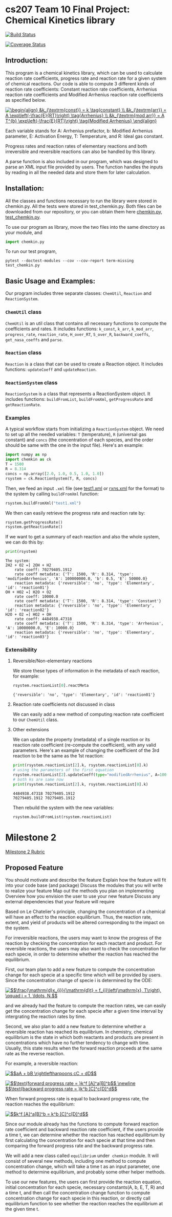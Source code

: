 # cs207 Team 10 Final Project: Chemical Kinetics library

[![Build Status](https://travis-ci.org/CS207Team10/cs207-FinalProject.svg?branch=master)](https://travis-ci.org/CS207Team10/cs207-FinalProject)

[![Coverage Status](https://coveralls.io/repos/github/CS207Team10/cs207-FinalProject/badge.svg?branch=master&maxAge=1)](https://coveralls.io/github/CS207Team10/cs207-FinalProject?branch=master)

## Introduction:

This program is a chemical kinetics library, which can be used to calculate reaction rate coefficients, progress rate and reaction rate for a given system of chemical reactions. Our code is able to compute 3 different kinds of reaction rate coefficients: Constant reaction rate coefficients, Arrhenius reaction rate coefficients and Modified Arrhenius reaction rate coefficients as specified below. 

<a href="https://www.codecogs.com/eqnedit.php?latex=\begin{align}&space;&k_{\textrm{const}}&space;=&space;k&space;\tag{constant}&space;\\&space;&k_{\textrm{arr}}&space;=&space;A&space;\exp\left(-\frac{E}{RT}\right)&space;\tag{Arrhenius}&space;\\&space;&k_{\textrm{mod&space;arr}}&space;=&space;A&space;T^{b}&space;\exp\left(-\frac{E}{RT}\right)&space;\tag{Modified&space;Arrhenius}&space;\end{align}" target="_blank"><img src="https://latex.codecogs.com/gif.latex?\begin{align}&space;&k_{\textrm{const}}&space;=&space;k&space;\tag{constant}&space;\\&space;&k_{\textrm{arr}}&space;=&space;A&space;\exp\left(-\frac{E}{RT}\right)&space;\tag{Arrhenius}&space;\\&space;&k_{\textrm{mod&space;arr}}&space;=&space;A&space;T^{b}&space;\exp\left(-\frac{E}{RT}\right)&space;\tag{Modified&space;Arrhenius}&space;\end{align}" title="\begin{align} &k_{\textrm{const}} = k \tag{constant} \\ &k_{\textrm{arr}} = A \exp\left(-\frac{E}{RT}\right) \tag{Arrhenius} \\ &k_{\textrm{mod arr}} = A T^{b} \exp\left(-\frac{E}{RT}\right) \tag{Modified Arrhenius} \end{align}" /></a>

Each variable stands for A: Arrhenius prefactor, b: Modified Arrhenius parameter, E: Activation Energy, T: Temperature, and R: Ideal gas constant.

Progress rates and reaction rates of elementary reactions and both irreversible and reversible reactions can also be handled by this library. 


A parse function is also included in our program, which was designed to parse an XML input file provided by users. The function handles the inputs by reading in all the needed data and store them for later calculation.


## Installation:

All the classes and functions necessary to run the library were stored in chemkin.py. All the tests were stored in test_chemkin.py. Both files can be downloaded from our repository, or you can obtain them here
[chemkin.py](https://raw.githubusercontent.com/CS207Team10/cs207-FinalProject/master/chemkin.py), [test_chemkin.py](https://raw.githubusercontent.com/CS207Team10/cs207-FinalProject/master/test_chemkin.py).

To use our program as library, move the two files into the same directory as your module, and
```python
import chemkin.py 
```
To run our test program, 
```
pytest --doctest-modules --cov --cov-report term-missing test_chemkin.py
```

## Basic Usage and Examples: 

Our program includes three separate classes: `ChemUtil`, `Reaction` and `ReactionSystem`. 

### ``ChemUtil`` class

`ChemUtil` is an util class that contains all necessary functions to compute the coefficients and rates. It includes functions: `k_const`, `k_arr`, `k_mod_arr`, `progress_rate`, `reaction_rate`, `H_over_RT`, `S_over_R`, `backward_coeffs`, `get_nasa_coeffs` and `parse`. 

### ``Reaction`` class

`Reaction` is a class that can be used to create a Reaction object. It includes functions: `updateCoeff` and `updateReaction`.

### ``ReactionSystem`` class

`ReactionSystem` is a class that represents a ReactionSystem object. It includes functions: `buildFromList`, `buildFromXml`, `getProgressRate` and `getReactionRate`.

### Examples

A typical workflow starts from initializing a `ReactionSystem` object. We need to set up all the needed variables: `T` (temperature), `R` (universal gas constant) and `concs` (the concentration of each species, and the order should be same with the one in the input file). Here's an example:

```python
import numpy as np
import chemkin as ck
T = 1500
R = 8.314
concs = np.array([2.0, 1.0, 0.5, 1.0, 1.0])
rsystem = ck.ReactionSystem(T, R, concs)
```

Then, we feed an input `.xml` file (see [test1.xml](https://github.com/CS207Team10/cs207-FinalProject/blob/master/test1.xml) or [rxns.xml](https://github.com/CS207Team10/cs207-FinalProject/blob/master/rxns.xml) for the format) to the system by calling `buildFromXml` function:

```python
rsystem.buildFromXml("test1.xml")
```

We then can easily retrieve the progress rate and reaction rate by:

```python
rsystem.getProgressRate()
rsystem.getReactionRate()
```

If we want to get a summary of each reaction and also the whole system, we can do this by:

```python
print(rsystem)

```
```
The system:
2H2 + O2 =] 2OH + H2
	rate coeff: 70279405.1912
	rate coeff metadata: {'T': 1500, 'R': 8.314, 'type': 'modifiedArrhenius', 'A': 100000000.0, 'b': 0.5, 'E': 50000.0}
	reaction metadata: {'reversible': 'no', 'type': 'Elementary', 'id': 'reaction01'}
OH + HO2 =] H2O + O2
	rate coeff: 10000.0
	rate coeff metadata: {'T': 1500, 'R': 8.314, 'type': 'Constant'}
	reaction metadata: {'reversible': 'no', 'type': 'Elementary', 'id': 'reaction02'}
H2O + O2 =] HO2 + OH
	rate coeff: 4484938.47318
	rate coeff metadata: {'T': 1500, 'R': 8.314, 'type': 'Arrhenius', 'A': 10000000.0, 'E': 10000.0}
	reaction metadata: {'reversible': 'no', 'type': 'Elementary', 'id': 'reaction03'}
```

### Extensibility
1. Reversible/Non-elementary reactions
   
   We store these types of information in the metadata of each reaction, for example:  
   ```python
   rsystem.reactionList[0].reactMeta
   ```
   ```
   {'reversible': 'no', 'type': 'Elementary', 'id': 'reaction01'}
   ```

2. Reaction rate coefficients not discussed in class

   We can easily add a new method of computing reaction rate coefficient to our `ChemUtil` class.

3. Other extensions

   We can update the property (metadata) of a single reaction or its reaction rate coefficient (re-compute the coefficient), with any valid parameters. Here's an example of changing the coefficient of the 3rd reaction to be the same as the 1st reaction:
   ```python
   print(rsystem.reactionList[2].k, rsystem.reactionList[0].k)
   # using the parameters of the first equation
   rsystem.reactionList[2].updateCoeff(type="modifiedArrhenius", A=100000000.0, b=0.5, E=50000.0) 
   # both ks are same now
   print(rsystem.reactionList[2].k, rsystem.reactionList[0].k) 
   ```
   ```
   4484938.47318 70279405.1912
   70279405.1912 70279405.1912
   ```

   Then rebuild the system with the new variables: 
   ```python
   rsystem.buildFromList(rsystem.reactionList)
   ```

# Milestone 2

[Milestone 2 Rubric](https://github.com/IACS-CS-207/cs207-F17/blob/master/project/milestone2/milestone2_rubric.md)


## Proposed Feature
You should motivate and describe the feature
Explain how the feature will fit into your code base (and package)
Discuss the modules that you will write to realize your feature
Map out the methods you plan on implementing
Overview how you envision the user to use your new feature
Discuss any external dependencies that your feature will require


Based on Le Chatelier's principle, changing the concentration of a chemical will have an effect to the reaction equilibrium. Thus, the reaction rate, extent, and yield of products will be altered corresponding to the impact on the system. 

For irreversible reactions, the users may want to know the progress of the reaction by checking the concentration for each reactant and product. For reversible reactions, the users may also want to check the concentration for each specie, in order to determine whether the reaction has reached the equilibrium. 

First, our team plan to add a new feature to compute the concentration change for each specie at a specific time which will be provided by users. Since the concentration change of specie i is determined by the ODE: 

<a href="http://www.codecogs.com/eqnedit.php?latex=$$\frac{\mathrm{d}x_{i}}{\mathrm{d}t}&space;=&space;f_{i}\left(\mathrm{x},&space;T\right),&space;\qquad&space;i&space;=&space;1,&space;\ldots,&space;N.$$" target="_blank"><img src="http://latex.codecogs.com/gif.latex?$$\frac{\mathrm{d}x_{i}}{\mathrm{d}t}&space;=&space;f_{i}\left(\mathrm{x},&space;T\right),&space;\qquad&space;i&space;=&space;1,&space;\ldots,&space;N.$$" title="$$\frac{\mathrm{d}x_{i}}{\mathrm{d}t} = f_{i}\left(\mathrm{x}, T\right), \qquad i = 1, \ldots, N.$$" /></a>

and we already had the feature to compute the reaction rates, we can easily get the concentration change for each specie after a given time interval by intergrating the reaction rates by time.

Second, we also plan to add a new feature to determine whether a reversible reaction has reached its equilibrium. In chemistry, chemical equilibrium is the state in which both reactants and products are present in concentrations which have no further tendency to change with time. Usually, this state results when the forward reaction proceeds at the same rate as the reverse reaction. 

For example, a reversible reaction:

<a href="http://www.codecogs.com/eqnedit.php?latex=$$aA&space;&plus;&space;bB&space;\rightleftharpoons&space;cC&space;&plus;&space;dD$$" target="_blank"><img src="http://latex.codecogs.com/gif.latex?$$aA&space;&plus;&space;bB&space;\rightleftharpoons&space;cC&space;&plus;&space;dD$$" title="$$aA + bB \rightleftharpoons cC + dD$$" /></a>

<a href="http://www.codecogs.com/eqnedit.php?latex=$$\text{forward&space;progress&space;rate&space;=&space;}k^f&space;[A]^a[B]^b$$&space;\newline&space;$$\text{backward&space;progress&space;rate&space;=&space;}k^b&space;[C]^c[D]^d$$" target="_blank"><img src="http://latex.codecogs.com/gif.latex?$$\text{forward&space;progress&space;rate&space;=&space;}k^f&space;[A]^a[B]^b$$&space;\newline&space;$$&space\text{backward&space;progress&space;rate&space;=&space;}k^b&space;[C]^c[D]^d$$" title="$$\text{forward progress rate = }k^f [A]^a[B]^b$$ \newline $$\text{backward progress rate = }k^b [C]^c[D]^d$$" /></a>

When forward progress rate is equal to backward progress rate, the reaction reaches the equilibrium:

<a href="http://www.codecogs.com/eqnedit.php?latex=$$k^f&space;[A]^a[B]^b&space;=&space;k^b&space;[C]^c[D]^d$$" target="_blank"><img src="http://latex.codecogs.com/gif.latex?$$k^f&space;[A]^a[B]^b&space;=&space;k^b&space;[C]^c[D]^d$$" title="$$k^f [A]^a[B]^b = k^b [C]^c[D]^d$$" /></a>


Since our module already has the functions to compute forward reaction rate coefficient and backward reaction rate coefficient, if the users provide a time t, we can determine whether the reaction has reached equilibrium by first calculating the concentration for each specie at that time and then comparing the forward progress rate and the backward progress rate.

We will add a new class called ``equilibrium`` under  ``chemkin`` module. It will consist of several new methods, including one method to compute concentration change, which will take a time t as an input parameter, one method to determine equilibrium, and probably some other helper methods.

To use our new features, the users can first provide the reaction equation, initial concentration for each specie, necessary constants(A, b, E, T, R) and a time t, and then call the concentration change function to compute concentration change for each specie in this reaction, or directly call equilibrium function to see whether the reaction reaches the equilibrium at the given time t.


